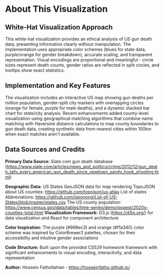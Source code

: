 # About This Visualization

## White-Hat Visualization Approach

This white-hat visualization provides an ethical analysis of US gun death data, presenting information clearly without manipulation. The implementation uses appropriate color schemes (blues for state data, purple/orange for gender breakdown), accurate scaling, and transparent representation. Visual encodings are proportional and meaningful - circle sizes represent death counts, gender ratios are reflected in split circles, and tooltips show exact statistics.

## Implementation and Key Features

The visualization includes an interactive US map showing gun deaths per million population, gender-split city markers with overlapping circles (orange for female, purple for male deaths), and a dynamic stacked bar chart for state/city analysis. Recent enhancements added county-level visualization using geographical matching algorithms that combine name matching with Haversine distance calculations to map county boundaries to gun death data, creating synthetic data from nearest cities within 100km when exact matches aren't available.
## Data Sources and Credits

**Primary Data Source:** Slate.com gun death database (https://www.slate.com/articles/news_and_politics/crime/2012/12/gun_death_tally_every_american_gun_death_since_newtown_sandy_hook_shooting.html)

**Geographic Data:** US States GeoJSON data for map rendering
TopoJSON about US counties: https://github.com/topojson/us-atlas
List of states Abbreviations: https://github.com/jasonong/List-of-US-States/blob/master/states.csv
The US county population: https://www.census.gov/data/tables/time-series/demo/popest/2020s-counties-total.html
**Visualization Framework:** D3.js (https://d3js.org/) for data visualization and React for component architecture

**Color Inspiration:** The purple (#998ec3) and orange (#f1a340) color scheme was inspired by ColorBrewer2 palettes, chosen for their accessibility and intuitive gender associations

**Code Structure:** Built upon the provided CS529 homework framework with significant enhancements to visual encoding, interactivity, and data representation

**Author:** Hossein Fathollahian - https://hosseinfatho.github.io/
